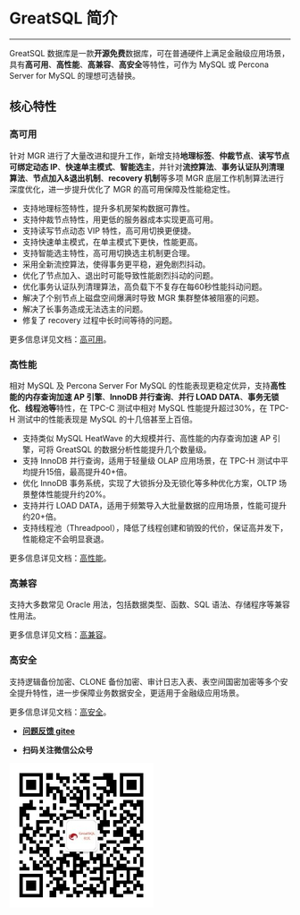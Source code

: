 # GreatSQL 简介
---

GreatSQL 数据库是一款**开源免费**数据库，可在普通硬件上满足金融级应用场景，具有**高可用**、**高性能**、**高兼容**、**高安全**等特性，可作为 MySQL 或 Percona Server for MySQL 的理想可选替换。

## 核心特性

### 高可用

针对 MGR 进行了大量改进和提升工作，新增支持**地理标签**、**仲裁节点**、**读写节点可绑定动态 IP**、**快速单主模式**、**智能选主**，并针对**流控算法**、**事务认证队列清理算法**、**节点加入&退出机制**、**recovery 机制**等多项 MGR 底层工作机制算法进行深度优化，进一步提升优化了 MGR 的高可用保障及性能稳定性。

- 支持地理标签特性，提升多机房架构数据可靠性。
- 支持仲裁节点特性，用更低的服务器成本实现更高可用。
- 支持读写节点动态 VIP 特性，高可用切换更便捷。
- 支持快速单主模式，在单主模式下更快，性能更高。
- 支持智能选主特性，高可用切换选主机制更合理。
- 采用全新流控算法，使得事务更平稳，避免剧烈抖动。
- 优化了节点加入、退出时可能导致性能剧烈抖动的问题。
- 优化事务认证队列清理算法，高负载下不复存在每60秒性能抖动问题。
- 解决了个别节点上磁盘空间爆满时导致 MGR 集群整体被阻塞的问题。
- 解决了长事务造成无法选主的问题。
- 修复了 recovery 过程中长时间等待的问题。

更多信息详见文档：[高可用](../5-enhance/5-2-ha.md)。

### 高性能
相对 MySQL 及 Percona Server For MySQL 的性能表现更稳定优异，支持**高性能的内存查询加速 AP 引擎**、**InnoDB 并行查询**、**并行 LOAD DATA**、**事务无锁化**、**线程池等**特性，在 TPC-C 测试中相对 MySQL 性能提升超过30%，在 TPC-H 测试中的性能表现是 MySQL 的十几倍甚至上百倍。

- 支持类似 MySQL HeatWave 的大规模并行、高性能的内存查询加速 AP 引擎，可将 GreatSQL 的数据分析性能提升几个数量级。
- 支持 InnoDB 并行查询，适用于轻量级 OLAP 应用场景，在 TPC-H 测试中平均提升15倍，最高提升40+倍。
- 优化 InnoDB 事务系统，实现了大锁拆分及无锁化等多种优化方案，OLTP 场景整体性能提升约20%。
- 支持并行 LOAD DATA，适用于频繁导入大批量数据的应用场景，性能可提升约20+倍。
- 支持线程池（Threadpool），降低了线程创建和销毁的代价，保证高并发下，性能稳定不会明显衰退。

更多信息详见文档：[高性能](../5-enhance/5-1-highperf.md)。

### 高兼容

支持大多数常见 Oracle 用法，包括数据类型、函数、SQL 语法、存储程序等兼容性用法。

更多信息详见文档：[高兼容](../5-enhance/5-3-easyuse.md)。

### 高安全

支持逻辑备份加密、CLONE 备份加密、审计日志入表、表空间国密加密等多个安全提升特性，进一步保障业务数据安全，更适用于金融级应用场景。

更多信息详见文档：[高安全](../5-enhance/5-4-security.md)。


- **[问题反馈 gitee](https://gitee.com/GreatSQL/GreatSQL-Manual/issues)**

- **扫码关注微信公众号**

![greatsql-wx](../greatsql-wx.jpg)
